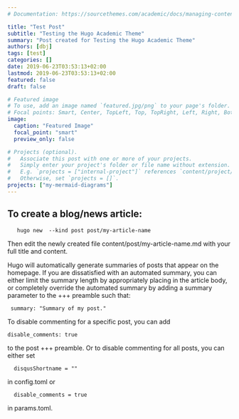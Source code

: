 ```yaml
---
# Documentation: https://sourcethemes.com/academic/docs/managing-content/

title: "Test Post"
subtitle: "Testing the Hugo Academic Theme"
summary: "Post created for Testing the Hugo Academic Theme"
authors: [dbj]
tags: [test]
categories: []
date: 2019-06-23T03:53:13+02:00
lastmod: 2019-06-23T03:53:13+02:00
featured: false
draft: false

# Featured image
# To use, add an image named `featured.jpg/png` to your page's folder.
# Focal points: Smart, Center, TopLeft, Top, TopRight, Left, Right, BottomLeft, Bottom, BottomRight.
image:
  caption: "Featured Image"
  focal_point: "smart"
  preview_only: false

# Projects (optional).
#   Associate this post with one or more of your projects.
#   Simply enter your project's folder or file name without extension.
#   E.g. `projects = ["internal-project"]` references `content/project/deep-learning/index.md`.
#   Otherwise, set `projects = []`.
projects: ["my-mermaid-diagrams"]
---
```


## To create a blog/news article:

       hugo new  --kind post post/my-article-name

Then edit the newly created file content/post/my-article-name.md with your full title and content.

Hugo will automatically generate summaries of posts that appear on the homepage. If you are dissatisfied with an automated summary, you can either limit the summary length by appropriately placing <!--more--> in the article body, or completely override the automated summary by adding a summary parameter to the +++ preamble such that:

     summary: "Summary of my post."

To disable commenting for a specific post, you can add 

    disable_comments: true 

to the post +++ preamble. Or to disable commenting for all posts, you can either set 

      disqusShortname = "" 

in config.toml or 

      disable_comments = true 
      
in params.toml.